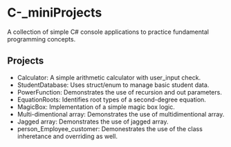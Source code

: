 # C-_miniProjects
A collection of simple C# console applications to practice fundamental programming concepts.

## Projects

- Calculator: A simple arithmetic calculator with user_input check.
- StudentDatabase: Uses struct/enum to manage basic student data.
- PowerFunction: Demonstrates the use of recursion and out parameters.
- EquationRoots: Identifies root types of a second-degree equation.
- MagicBox: Implementation of a simple magic box logic.
- Multi-dimentional array: Demonstrates the use of multidimentional array.
- Jagged array: Demonstrates the use of jagged array.
- person_Employee_customer: Demonestrates the use of the class inheretance and overriding as well.
